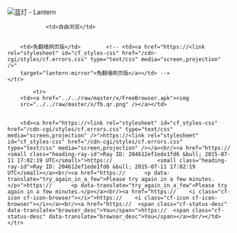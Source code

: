 

<img src="../../raw/master/x/8e0a2b81.c82003be.LanternYellow2.png" alt="蓝灯 - Lantern"/>
<table>
    <tr>
                
                <td>自由浏览</td>
        
        
        <td>免翻墙网页版</td>        <!-- <td><a href="https://<link rel="stylesheet" id="cf_styles-css" href="/cdn-cgi/styles/cf.errors.css" type="text/css" media="screen,projection" />"
        target="lantern-mirror">免翻墙网页版</a></td> -->
    </tr>
    
            <tr>
        <td><a href="../../raw/master/x/FreeBrowser.apk"><img
        src="../../raw/master/x/fb.qr.png" /></a></td>

        
        <td><a href="https://<link rel="stylesheet" id="cf_styles-css" href="/cdn-cgi/styles/cf.errors.css" type="text/css" media="screen,projection" />">https://<link rel="stylesheet" id="cf_styles-css" href="/cdn-cgi/styles/cf.errors.css" type="text/css" media="screen,projection" /></a><br/><a href="https://              <small class="heading-ray-id">Ray ID: 204612ef1ede1fd6 &bull; 2015-07-11 17:02:19 UTC</small>">https://              <small class="heading-ray-id">Ray ID: 204612ef1ede1fd6 &bull; 2015-07-11 17:02:19 UTC</small></a><br/><a href="https://      <p data-translate="try_again_in_a_few">Please try again in a few minutes.</p>">https://      <p data-translate="try_again_in_a_few">Please try again in a few minutes.</p></a><br/><a href="https://    <i class="cf-icon cf-icon-browser"></i>">https://    <i class="cf-icon cf-icon-browser"></i></a><br/><a href="https://  <span class="cf-status-desc" data-translate="browser_desc">You</span>">https://  <span class="cf-status-desc" data-translate="browser_desc">You</span></a><br/></td>    </tr>
</table>
